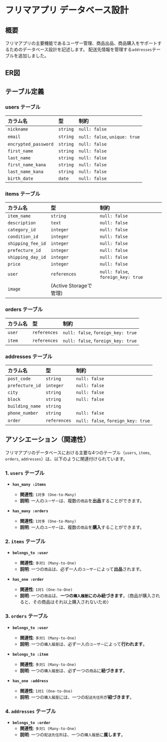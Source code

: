 # フリマアプリ データベース設計

## 概要
フリマアプリの主要機能であるユーザー管理、商品出品、商品購入をサポートするためのデータベース設計を記述します。
配送先情報を管理する`addresses`テーブルを追加しました。

## ER図

## テーブル定義

### users テーブル

| カラム名            | 型       | 制約           |
| :------------------ | :------- | :------------- |
| `nickname`          | `string` | `null: false`  |
| `email`             | `string` | `null: false`, `unique: true` |
| `encrypted_password` | `string` | `null: false`  |
| `first_name`        | `string` | `null: false`  |
| `last_name`         | `string` | `null: false`  |
| `first_name_kana`   | `string` | `null: false`  |
| `last_name_kana`    | `string` | `null: false`  |
| `birth_date`        | `date`   | `null: false`  |

### items テーブル

| カラム名          | 型       | 制約           |
| :---------------- | :------- | :------------- |
| `item_name`       | `string` | `null: false`  |
| `description`     | `text`   | `null: false`  |
| `category_id`     | `integer`| `null: false`  |
| `condition_id`    | `integer`| `null: false`  |
| `shipping_fee_id` | `integer`| `null: false`  |
| `prefecture_id`   | `integer`| `null: false`  |
| `shipping_day_id` | `integer`| `null: false`  |
| `price`           | `integer`| `null: false`  |
| `user`            | `references` | `null: false`, `foreign_key: true` | 
| `image`           | (Active Storageで管理) | |

### orders テーブル

| カラム名     | 型       | 制約           |
| :----------- | :------- | :------------- |
| `user`       | `references` | `null: false`, `foreign_key: true` | 
| `item`       | `references` | `null: false`, `foreign_key: true` | 

### addresses テーブル

| カラム名       | 型       | 制約           |
| :------------- | :------- | :------------- |
| `post_code`    | `string` | `null: false`  |
| `prefecture_id`| `integer`| `null: false`  |
| `city`         | `string` | `null: false`  |
| `block`        | `string` | `null: false`  |
| `building_name`| `string` |                |
| `phone_number` | `string` | `null: false`  |
| `order`        | `references` | `null: false`, `foreign_key: true` | 

## アソシエーション（関連性）

フリマアプリのデータベースにおける主要な4つのテーブル（`users`, `items`, `orders`, `addresses`）は、以下のように関連付けられています。

### 1. `users` テーブル

* **`has_many :items`**
    * **関連性**: `1対多 (One-to-Many)`
    * **説明**: 一人の`ユーザー`は、複数の`商品`を**出品**することができます。

* **`has_many :orders`**
    * **関連性**: `1対多 (One-to-Many)`
    * **説明**: 一人の`ユーザー`は、複数の`商品`を**購入**することができます。

### 2. `items` テーブル

* **`belongs_to :user`**
    * **関連性**: `多対1 (Many-to-One)`
    * **説明**: 一つの`商品`は、必ず一人の`ユーザー`によって**出品**されます。

* **`has_one :order`**
    * **関連性**: `1対1 (One-to-One)`
    * **説明**: 一つの`商品`は、**一つの`購入履歴`にのみ紐づきます**。（商品が購入されると、その商品はそれ以上購入されないため）

### 3. `orders` テーブル

* **`belongs_to :user`**
    * **関連性**: `多対1 (Many-to-One)`
    * **説明**: 一つの`購入履歴`は、必ず一人の`ユーザー`によって**行われます**。

* **`belongs_to :item`**
    * **関連性**: `多対1 (Many-to-One)`
    * **説明**: 一つの`購入履歴`は、必ず一つの`商品`に**紐づきます**。

* **`has_one :address`**
    * **関連性**: `1対1 (One-to-One)`
    * **説明**: 一つの`購入履歴`には、一つの`配送先住所`が**紐づきます**。

### 4. `addresses` テーブル

* **`belongs_to :order`**
    * **関連性**: `多対1 (Many-to-One)`
    * **説明**: 一つの`配送先住所`は、一つの`購入履歴`に**属します**。